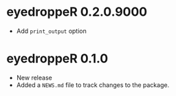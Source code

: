# eyedroppeR 0.2.0.9000

* Add `print_output` option

# eyedroppeR 0.1.0

* New release
* Added a `NEWS.md` file to track changes to the package.

